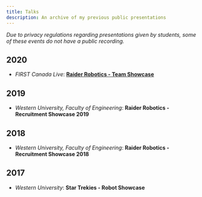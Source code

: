 ```yaml
---
title: Talks
description: An archive of my previous public presentations
---
```


*Due to privacy regulations regarding presentations given by students, some of these events do not have a public recording.*

## 2020

- *FIRST Canada Live*: [**Raider Robotics - Team Showcase**](https://youtu.be/X1bfExCVydY?list=PLdSjt0bIyfW-oGPFzqHCKR4KbCzQINiTy&t=1988)

## 2019

- *Western University, Faculty of Engineering*: **Raider Robotics - Recruitment Showcase 2019**

## 2018

- *Western University, Faculty of Engineering*: **Raider Robotics - Recruitment Showcase 2018**

## 2017

- *Western University*: **Star Trekies - Robot Showcase**